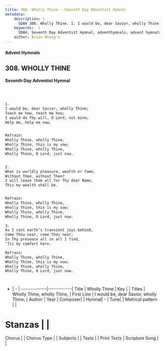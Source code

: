 ```yaml
---
title: 308. Wholly Thine - Seventh Day Adventist Hymnal
metadata:
    description: |
      SDAH 308. Wholly Thine. 1. I would be, dear Savior, wholly Thine; Teach me how, teach me how; I would do Thy will, O Lord, not mine; Help me, help me now. 
    keywords:  |
      SDAH, Seventh Day Adventist Hymnal, adventhymnals, advent hymnals, Wholly Thine, I would be, dear Savior, wholly Thine; ,Wholly Thine, wholly Thine,
    author: Brian Onang'o
---
```


#### Advent Hymnals
## 308. WHOLLY THINE
#### Seventh Day Adventist Hymnal

```txt



1.
I would be, dear Savior, wholly Thine;
Teach me how, teach me how;
I would do Thy will, O Lord, not mine;
Help me, help me now.


Refrain:
Wholly Thine, wholly Thine,
Wholly Thine, this is my vow;
Wholly Thine, wholly Thine,
Wholly Thine, O Lord, just now.


2.
What is worldly pleasure, wealth or fame,
Without Thee, without Thee?
I will leave them all for Thy dear Name,
This my wealth shall be.


Refrain:
Wholly Thine, wholly Thine,
Wholly Thine, this is my vow;
Wholly Thine, wholly Thine,
Wholly Thine, O Lord, just now.

3.
As I cast earth’s transient joys behind,
Come Thou near, come Thou near;
In Thy presence all in all I find,
’Tis my comfort here.

Refrain:
Wholly Thine, wholly Thine,
Wholly Thine, this is my vow;
Wholly Thine, wholly Thine,
Wholly Thine, O Lord, just now.




```

- |   -  |
-------------|------------|
Title | Wholly Thine |
Key |  |
Titles | Wholly Thine, wholly Thine, |
First Line | I would be, dear Savior, wholly Thine; |
Author | 
Year | 
Composer|  |
Hymnal|  - |
Tune|  |
Metrical pattern | |
# Stanzas |  |
Chorus |  |
Chorus Type |  |
Subjects |  |
Texts |  |
Print Texts | 
Scripture Song |  |
  
